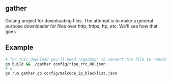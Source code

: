 ## gather
Golang project for downloading files. The attempt is to make a general purpose
downloader for files over http, https, ftp, etc.  We'll see how that goes

## Example
```sh
# for this download you'll need 'bgpdump' to convert the file to readable text
go build && ./gather config/ripe_rrc_00.json
# or
go run gather.go config/malc0de_ip_blacklist.json
```

